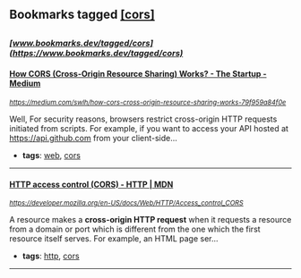 ## Bookmarks tagged [[cors]](https://www.bookmarks.dev/search?q=[cors])

_<sup><sup>[www.bookmarks.dev/tagged/cors](https://www.bookmarks.dev/tagged/cors)</sup></sup>_
---
#### [How CORS (Cross-Origin Resource Sharing) Works? - The Startup - Medium](https://medium.com/swlh/how-cors-cross-origin-resource-sharing-works-79f959a84f0e)
_<sup>https://medium.com/swlh/how-cors-cross-origin-resource-sharing-works-79f959a84f0e</sup>_

Well, For security reasons, browsers restrict cross-origin HTTP requests initiated from scripts. For example, if you want to access your API hosted at https://api.github.com from your client-side…
* **tags**: [web](../tagged/web.md), [cors](../tagged/cors.md)
---
#### [HTTP access control (CORS) - HTTP | MDN](https://developer.mozilla.org/en-US/docs/Web/HTTP/Access_control_CORS)
_<sup>https://developer.mozilla.org/en-US/docs/Web/HTTP/Access_control_CORS</sup>_

A resource makes a **cross-origin HTTP request** when it requests a resource from a domain or port which is different from the one which the first resource itself serves. For example, an HTML page ser...
* **tags**: [http](../tagged/http.md), [cors](../tagged/cors.md)
---
